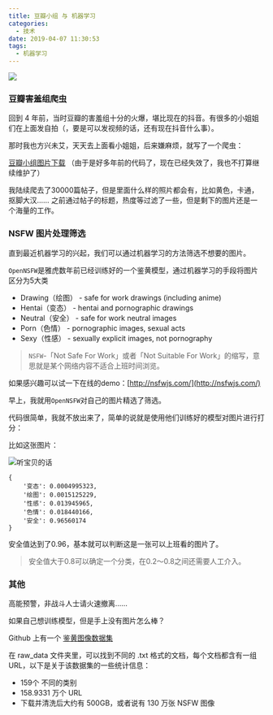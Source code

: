 ```yaml
---
title: 豆瓣小组 与 机器学习
categories:
  - 技术
date: 2019-04-07 11:30:53
tags:
  - 机器学习
---
```

![](http://pics.naaln.com/blog/2019-04-07-15546089715578-basicBlog)

### 豆瓣害羞组爬虫

回到 4 年前，当时豆瓣的害羞组十分的火爆，堪比现在的抖音。有很多的小姐姐们在上面发自拍（，要是可以发视频的话，还有现在抖音什么事）。

那时我也方兴未艾，天天去上面看小姐姐，后来嫌麻烦，就写了一个爬虫：

[豆瓣小组图片下载](https://github.com/whyliam/Douban_Group_Img) （由于是好多年前的代码了，现在已经失效了，我也不打算继续维护了）

我陆续爬去了30000篇帖子，但是里面什么样的照片都会有，比如黄色，卡通，抠脚大汉…… 之前通过帖子的标题，热度等过滤了一些，但是剩下的图片还是一个海量的工作。

### NSFW 图片处理筛选

直到最近机器学习的兴起，我们可以通过机器学习的方法筛选不想要的图片。

`OpenNSFW`是雅虎数年前已经训练好的一个鉴黄模型，通过机器学习的手段将图片区分为5大类

* Drawing（绘图） - safe for work drawings (including anime)
* Hentai（变态） - hentai and pornographic drawings
* Neutral（安全） - safe for work neutral images
* Porn（色情） - pornographic images, sexual acts
* Sexy（性感） - sexually explicit images, not pornography

> `NSFW`-「Not Safe For Work」或者「Not Suitable For Work」的缩写，意思就是某个网络内容不适合上班时间浏览。

如果感兴趣可以试一下在线的demo：[http://nsfwjs.com/](http://nsfwjs.com/)

早上，我就用`OpenNSFW`对自己的图片精选了筛选。

代码很简单，我就不放出来了，简单的说就是使用他们训练好的模型对图片进行打分：

比如这张图片：

![听宝贝的话](http://pics.naaln.com/blog/2019-04-07-15546089715602-basicBlog)

```
{
    '变态': 0.0004995323,
    '绘图': 0.0015125229,
    '性感': 0.013945965,
    '色情': 0.018440166,
    '安全': 0.96560174
}
```

安全值达到了0.96，基本就可以判断这是一张可以上班看的图片了。

> 安全值大于0.8可以确定一个分类，在0.2～0.8之间还需要人工介入。

### 其他

高能预警，非战斗人士请火速撤离……

如果自己想训练模型，但是手上没有图片怎么棒？

Github 上有一个 [鉴黄图像数据集](https://github.com/EBazarov/nsfw_data_source_urls)

在 raw_data 文件夹里，可以找到不同的 .txt 格式的文档，每个文档都含有一组 URL，以下是关于该数据集的一些统计信息：

* 159个 不同的类别
* 158.9331 万个 URL
* 下载并清洗后大约有 500GB，或者说有 130 万张 NSFW 图像